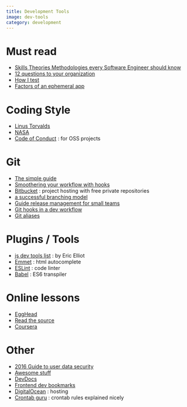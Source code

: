 ```yaml
---
title: Development Tools
image: dev-tools
category: development
---
```

# Must read

- [Skills Theories Methodologies every Software Engineer should know](http://www.codelitt.com/blog/skills-theories-methologies-every-software-engineer-should-know/)
- [12 questions to your organization](http://www.joelonsoftware.com/articles/fog0000000043.html)
- [How I test](https://blog.nelhage.com/2016/12/how-i-test/)
- [Factors of an ephemeral app](https://surfingthe.cloud/factors-of-an-ephemeral-app/)

# Coding Style

- [Linus Torvalds](https://github.com/torvalds/linux/blob/master/Documentation/CodingStyle)
- [NASA](http://pixelscommander.com/wp-content/uploads/2014/12/P10.pdf)
- [Code of Conduct](http://contributor-covenant.org/) : for OSS projects

# Git

- [The simple guide](http://rogerdudler.github.io/git-guide/)
- [Smoothering your workflow with hooks](http://rhumaric.com/2013/07/smoothening-your-workflow-with-git-hooks/)
- [Bitbucket](https://bitbucket.org/) : project hosting with free private repositories
- [a successful branching model](http://nvie.com/posts/a-successful-git-branching-model/)
- [Guide release management for small teams](https://www.toptal.com/devops/guide-release-management-for-small-teams)
- [Git hooks in a dev workflow](https://scotch.io/tutorials/using-git-hooks-in-your-development-workflow)
- [Git aliases](https://gist.github.com/mwhite/6887990)

# Plugins / Tools

- [js dev tools list](https://medium.com/javascript-scene/must-see-javascript-dev-tools-that-put-other-dev-tools-to-shame-aca6d3e3d925) : by Eric Elliot
- [Emmet](http://emmet.io/) : html autocomplete
- [ESLint](http://eslint.org/) : code linter
- [Babel](http://babeljs.io/) : ES6 transpiler

# Online lessons

- [EggHead](https://egghead.io/technologies)
- [Read the source](http://hangouts.readthesource.io/)
- [Coursera](https://www.coursera.org/)

# Other

- [2016 Guide to user data security](https://www.inversoft.com/guides/2016-guide-to-user-data-security)
- [Awesome stuff](https://github.com/sindresorhus/awesome)
- [DevDocs](http://devdocs.io/)
- [Frontend dev bookmarks](https://github.com/dypsilon/frontend-dev-bookmarks)
- [DigitalOcean](https://www.digitalocean.com/) : hosting
- [Crontab guru](https://crontab.guru/) : crontab rules explained nicely
